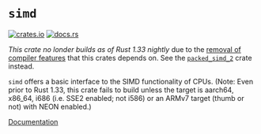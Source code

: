 # `simd`

[![crates.io](https://img.shields.io/crates/v/simd.svg)](https://crates.io/crates/simd)
[![docs.rs](https://docs.rs/simd/badge.svg)](https://docs.rs/simd/)

_This crate no londer builds as of Rust 1.33 nightly_ due to the [removal of compiler features](https://github.com/rust-lang/rust/pull/57416) that this crates depends on. See the [`packed_simd_2`](https://crates.io/crates/packed_simd_2) crate instead.

`simd` offers a basic interface to the SIMD functionality of CPUs. (Note: Even prior to Rust 1.33, this crate fails to build unless the target is aarch64, x86_64, i686 (i.e. SSE2 enabled; not i586) or an ARMv7 target (thumb or not) with NEON enabled.)

[Documentation](https://docs.rs/simd)
